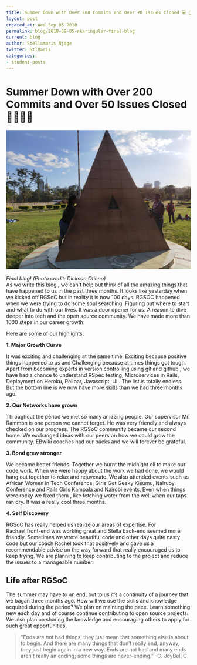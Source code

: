 ```yaml
---
title: Summer Down with Over 200 Commits and Over 70 Issues Closed 💻 🎊
layout: post
created_at: Wed Sep 05 2018
permalink: blog/2018-09-05-akaringular-final-blog
current: blog
author: Stellamaris Njage
twitter: StlMaris
categories:
- student-posts
---
```


# Summer Down with Over 200 Commits and Over 50 Issues Closed 🎉🎉🎉🎉
![Final Pic!](/img/blog/2018/akaringular.jpeg)
<div class="image-credits"><em>Final blog! (Photo credit: Dickson Otieno)</em></div>
As we write this blog , we can't help but think of all the amazing things that have happened to us in the past three months. It looks like yesterday when we kicked off RGSoC but in reality it is now 100 days.  RGSOC happened when we were trying to do some soul searching. Figuring out where to start and what to do with our lives. It was a door opener for us. A reason to dive deeper into tech and the open source community. We have made more than 1000 steps in our career growth.

Here are some of our highlights:

**1. Major Growth Curve**

   It was exciting and challenging at the same time. Exciting because positive things happened to us and Challenging because at times things got tough. Apart from becoming experts in version controlling using git and github , we have had a chance to understand RSpec testing, Microservices in Rails, Deployment on Heroku, Rollbar, Javascript, UI...The list is totally endless. But the bottom line is we now have more skills than we had three months ago.

**2. Our Networks have grown**

   Throughout the period we  met so many amazing people. Our supervisor Mr. Rammon is one person we cannot forget. He was very friendly and always checked on our progress. The RGSoC community became our second home. We exchanged ideas with our peers on how we could grow the community. EBwiki coaches had our backs and we will forever be grateful.

**3. Bond grew stronger**

   We became better friends. Together we burnt the midnight oil to make our code work. When we were happy about the work we had done, we would hang out together to relax and rejuvenate. We also attended events such as African Women in Tech Conference, Girls Get Geeky Kisumu, Nairuby Conference and Rails Girls Kampala and Nairobi events. Even when things were rocky we fixed them , like fetching water from the well when our taps ran dry. It was a really cool three months.

**4. Self Discovery**

   RGSoC has really helped us realize our areas of expertise. For Rachael,front-end was working great and Stella back-end seemed more friendly. Sometimes we wrote beautiful code and other days quite nasty code but our coach Rachel took that positively and gave us a recommendable advise on the way forward that really encouraged us to keep trying. We are planning to keep contributing to the project and reduce the issues to a manageable number.

## Life after RGSoC
The summer may have to an end, but to us it’s a continuity of a journey that we bagan three months ago. How will we use the skills and knowledge acquired during the period? We plan on mainting the pace. Learn something new each day and of course continue contributing to open source projects. We also plan on sharing the knowledge and encouraging others to apply for such great opportunities.


> "Ends are not bad things, they just mean that something else is about to begin. And there are many things that don’t really end, anyway, they just begin again   in a new way. Ends are not bad and many ends aren’t really an ending; some things are never-ending.”
> -C. JoyBell C
